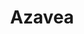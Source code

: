 ---
blog: https://azavea.com/blog
codehost: https://github.com/https://github.com/azavea
facebook: http://facebook.com/azavea
linkedin: http://linkedin.com/company/azavea
logohandle: azavea
sort: azavea
title: Azavea
twitter: https://x.com/azavea
website: https://www.azavea.com/
---